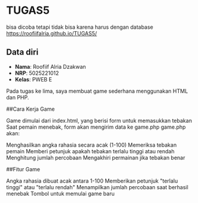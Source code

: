 # TUGAS5
bisa dicoba tetapi tidak bisa karena harus dengan database
https://roofiifalria.github.io/TUGAS5/
## Data diri
- **Nama**: Roofiif Alria Dzakwan
- **NRP**: 5025221012
- **Kelas**: PWEB E


Pada tugas ke lima, saya membuat game sederhana menggunakan HTML dan PHP. 

##Cara Kerja Game

Game dimulai dari index.html, yang berisi form untuk memasukkan tebakan
Saat pemain menebak, form akan mengirim data ke game.php
game.php akan:

Menghasilkan angka rahasia secara acak (1-100)
Memeriksa tebakan pemain
Memberi petunjuk apakah tebakan terlalu tinggi atau rendah
Menghitung jumlah percobaan
Mengakhiri permainan jika tebakan benar



##Fitur Game

Angka rahasia dibuat acak antara 1-100
Memberikan petunjuk "terlalu tinggi" atau "terlalu rendah"
Menampilkan jumlah percobaan saat berhasil menebak
Tombol untuk memulai game baru
